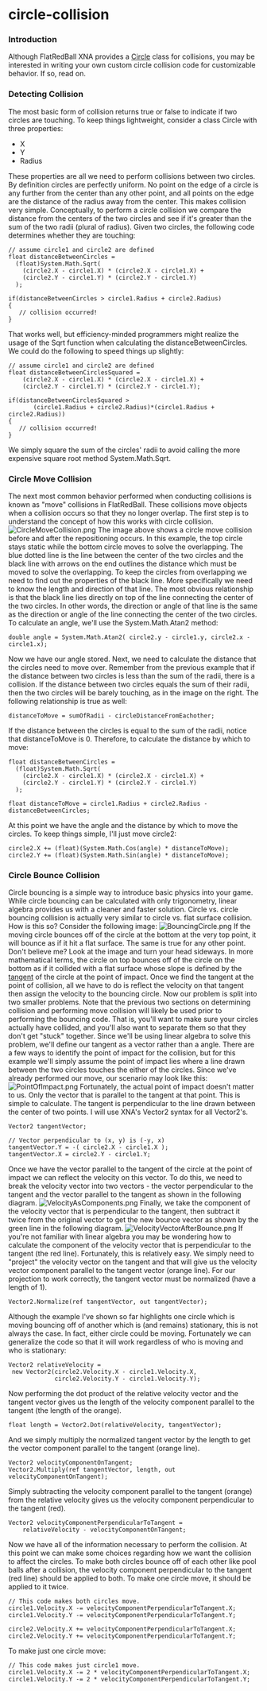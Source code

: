 # circle-collision

### Introduction

Although FlatRedBall XNA provides a [Circle](../../../frb/docs/index.php) class for collisions, you may be interested in writing your own custom circle collision code for customizable behavior. If so, read on.

### Detecting Collision

The most basic form of collision returns true or false to indicate if two circles are touching. To keep things lightweight, consider a class Circle with three properties:

* X
* Y
* Radius

These properties are all we need to perform collisions between two circles. By definition circles are perfectly uniform. No point on the edge of a circle is any further from the center than any other point, and all points on the edge are the distance of the radius away from the center. This makes collision very simple. Conceptually, to perform a circle collision we compare the distance from the centers of the two circles and see if it's greater than the sum of the two radii (plural of radius). Given two circles, the following code determines whether they are touching:

```
// assume circle1 and circle2 are defined
float distanceBetweenCircles = 
  (float)System.Math.Sqrt(
    (circle2.X - circle1.X) * (circle2.X - circle1.X) + 
    (circle2.Y - circle1.Y) * (circle2.Y - circle1.Y)
  );

if(distanceBetweenCircles > circle1.Radius + circle2.Radius)
{
   // collision occurred!
}
```

That works well, but efficiency-minded programmers might realize the usage of the Sqrt function when calculating the distanceBetweenCircles. We could do the following to speed things up slightly:

```
// assume circle1 and circle2 are defined
float distanceBetweenCirclesSquared = 
    (circle2.X - circle1.X) * (circle2.X - circle1.X) + 
    (circle2.Y - circle1.Y) * (circle2.Y - circle1.Y);

if(distanceBetweenCirclesSquared > 
       (circle1.Radius + circle2.Radius)*(circle1.Radius + circle2.Radius))
{
   // collision occurred!
}
```

We simply square the sum of the circles' radii to avoid calling the more expensive square root method System.Math.Sqrt.

### Circle Move Collision

The next most common behavior performed when conducting collisions is known as "move" collisions in FlatRedBall. These collisions move objects when a collision occurs so that they no longer overlap. The first step is to understand the concept of how this works with circle collision. ![CircleMoveCollision.png](../../../media/migrated\_media-CircleMoveCollision.png) The image above shows a circle move collision before and after the repositioning occurs. In this example, the top circle stays static while the bottom circle moves to solve the overlapping. The blue dotted line is the line between the center of the two circles and the black line with arrows on the end outlines the distance which must be moved to solve the overlapping. To keep the circles from overlapping we need to find out the properties of the black line. More specifically we need to know the length and direction of that line. The most obvious relationship is that the black line lies directly on top of the line connecting the center of the two circles. In other words, the direction or angle of that line is the same as the direction or angle of the line connecting the center of the two circles. To calculate an angle, we'll use the System.Math.Atan2 method:

```
double angle = System.Math.Atan2( circle2.y - circle1.y, circle2.x - circle1.x);
```

Now we have our angle stored. Next, we need to calculate the distance that the circles need to move over. Remember from the previous example that if the distance between two circles is less than the sum of the radii, there is a collision. If the distance between two circles equals the sum of their radii, then the two circles will be barely touching, as in the image on the right. The following relationship is true as well:

```
distanceToMove = sumOfRadii - circleDistanceFromEachother;
```

If the distance between the circles is equal to the sum of the radii, notice that distanceToMove is 0. Therefore, to calculate the distance by which to move:

```
float distanceBetweenCircles = 
  (float)System.Math.Sqrt(
    (circle2.X - circle1.X) * (circle2.X - circle1.X) + 
    (circle2.Y - circle1.Y) * (circle2.Y - circle1.Y)
  );

float distanceToMove = circle1.Radius + circle2.Radius - distanceBetweenCircles;
```

At this point we have the angle and the distance by which to move the circles. To keep things simple, I'll just move circle2:

```lang:c#
circle2.X += (float)(System.Math.Cos(angle) * distanceToMove);
circle2.Y += (float)(System.Math.Sin(angle) * distanceToMove);
```

### Circle Bounce Collision

Circle bouncing is a simple way to introduce basic physics into your game. While circle bouncing can be calculated with only trigonometry, linear algebra provides us with a cleaner and faster solution. Circle vs. circle bouncing collision is actually very similar to circle vs. flat surface collision. How is this so? Consider the following image: ![BouncingCircle.png](../../../media/migrated\_media-BouncingCircle.png) If the moving circle bounces off of the circle at the bottom at the very top point, it will bounce as if it hit a flat surface. The same is true for any other point. Don't believe me? Look at the image and turn your head sideways. In more mathematical terms, the circle on top bounces off of the circle on the bottom as if it collided with a flat surface whose slope is defined by the [tangent](http://www.mathopenref.com/tangent.html) of the circle at the point of impact. Once we find the tangent at the point of collision, all we have to do is reflect the velocity on that tangent then assign the velocity to the bouncing circle. Now our problem is split into two smaller problems. Note that the previous two sections on determining collision and performing move collision will likely be used prior to performing the bouncing code. That is, you'll want to make sure your circles actually have collided, and you'll also want to separate them so that they don't get "stuck" together. Since we'll be using linear algebra to solve this problem, we'll define our tangent as a vector rather than a angle. There are a few ways to identify the point of impact for the collision, but for this example we'll simply assume the point of impact lies where a line drawn between the two circles touches the either of the circles. Since we've already performed our move, our scenario may look like this: ![PointOfImpact.png](../../../media/migrated\_media-PointOfImpact.png) Fortunately, the actual point of impact doesn't matter to us. Only the vector that is parallel to the tangent at that point. This is simple to calculate. The tangent is perpendicular to the line drawn between the center of two points. I will use XNA's Vector2 syntax for all Vector2's.

```
Vector2 tangentVector;

// Vector perpendicular to (x, y) is (-y, x)
tangentVector.Y = -( circle2.X - circle1.X );
tangentVector.X = circle2.Y - circle1.Y;
```

Once we have the vector parallel to the tangent of the circle at the point of impact we can reflect the velocity on this vector. To do this, we need to break the velocity vector into two vectors - the vector perpendicular to the tangent and the vector parallel to the tangent as shown in the following diagram. ![VelocityAsComponents.png](../../../media/migrated\_media-VelocityAsComponents.png) Finally, we take the component of the velocity vector that is perpendicular to the tangent, then subtract it twice from the original vector to get the new bounce vector as shown by the green line in the following diagram. ![VelocityVectorAfterBounce.png](../../../media/migrated\_media-VelocityVectorAfterBounce.png) If you're not familiar with linear algebra you may be wondering how to calculate the component of the velocity vector that is perpendicular to the tangent (the red line). Fortunately, this is relatively easy. We simply need to "project" the velocity vector on the tangent and that will give us the velocity vector component parallel to the tangent vector (orange line). For our projection to work correctly, the tangent vector must be normalized (have a length of 1).

```
Vector2.Normalize(ref tangentVector, out tangentVector);
```

Although the example I've shown so far highlights one circle which is moving bouncing off of another which is (and remains) stationary, this is not always the case. In fact, either circle could be moving. Fortunately we can generalize the code so that it will work regardless of who is moving and who is stationary:

```
Vector2 relativeVelocity = 
 new Vector2(circle2.Velocity.X - circle1.Velocity.X, 
             circle2.Velocity.Y - circle1.Velocity.Y);
```

Now performing the dot product of the relative velocity vector and the tangent vector gives us the length of the velocity component parallel to the tangent (the length of the orange).

```
float length = Vector2.Dot(relativeVelocity, tangentVector);
```

And we simply multiply the normalized tangent vector by the length to get the vector component parallel to the tangent (orange line).

```
Vector2 velocityComponentOnTangent;
Vector2.Multiply(ref tangentVector, length, out velocityComponentOnTangent);
```

Simply subtracting the velocity component parallel to the tangent (orange) from the relative velocity gives us the velocity component perpendicular to the tangent (red).

```
Vector2 velocityComponentPerpendicularToTangent =
    relativeVelocity - velocityComponentOnTangent;
```

Now we have all of the information necessary to perform the collision. At this point we can make some choices regarding how we want the collision to affect the circles. To make both circles bounce off of each other like pool balls after a collision, the velocity component perpendicular to the tangent (red line) should be applied to both. To make one circle move, it should be applied to it twice.

```
// This code makes both circles move.
circle1.Velocity.X -= velocityComponentPerpendicularToTangent.X;
circle1.Velocity.Y -= velocityComponentPerpendicularToTangent.Y;

circle2.Velocity.X += velocityComponentPerpendicularToTangent.X;
circle2.Velocity.Y += velocityComponentPerpendicularToTangent.Y;
```

To make just one circle move:

```
// This code makes just circle1 move.
circle1.Velocity.X -= 2 * velocityComponentPerpendicularToTangent.X;
circle1.Velocity.Y -= 2 * velocityComponentPerpendicularToTangent.Y;
```

&#x20;
